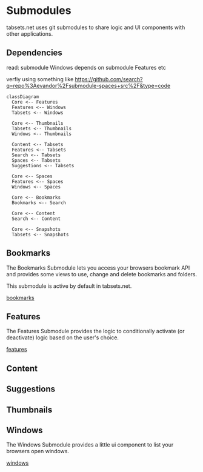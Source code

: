 # Submodules

tabsets.net uses git submodules to share logic and UI components with other applications.

## Dependencies

read: submodule Windows depends on submodule Features etc

verfiy using something like
https://github.com/search?q=repo%3Aevandor%2Fsubmodule-spaces+src%2F&type=code


```mermaid
classDiagram
  Core <-- Features
  Features <-- Windows
  Tabsets <-- Windows

  Core <-- Thumbnails
  Tabsets <-- Thumbnails
  Windows <-- Thumbnails

  Content <-- Tabsets
  Features <-- Tabsets
  Search <-- Tabsets
  Spaces <-- Tabsets
  Suggestions <-- Tabsets

  Core <-- Spaces
  Features <-- Spaces
  Windows <-- Spaces

  Core <-- Bookmarks
  Bookmarks <-- Search

  Core <-- Content
  Search <-- Content

  Core <-- Snapshots
  Tabsets <-- Snapshots

```

## Bookmarks

The Bookmarks Submodule lets you access your browsers bookmark API and provides some views
to use, change and delete bookmarks and folders.

This submodule is active by default in tabsets.net.

[bookmarks](bookmarks.md)

## Features

The Features Submodule provides the logic to conditionally activate (or deactivate) logic based on
the user's choice.

[features](./features.md)

## Content

## Suggestions

## Thumbnails

## Windows

The Windows Submodule provides a little ui component to list your browsers open windows.

[windows](./windows.md)


